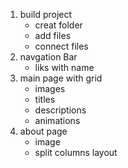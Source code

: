 1. build project
    - creat folder
    - add files
    - connect files
2. navgation Bar
    - liks with name
3. main page with grid
    - images
    - titles
    - descriptions
    - animations
4. about page
    - image
    - split columns layout
